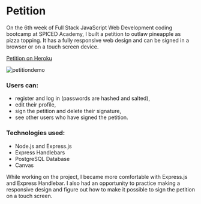 # Petition

On the 6th week of Full Stack JavaScript Web Development coding bootcamp at SPICED Academy, I built a petition to outlaw pineapple as pizza topping. It has a fully responsive web design and can be signed in a browser or on a touch screen device.

[Petition on Heroku](https://pineapplepetition.herokuapp.com/)

![petitiondemo](https://github.com/spicedacademy/horseradish-petition/blob/lina/petitiondemo.gif)

### Users can:

* register and log in (passwords are hashed and salted),
* edit their profile,
* sign the petition and delete their signature,
* see other users who have signed the petition.

### Technologies used:

* Node.js and Express.js
* Express Handlebars
* PostgreSQL Database
* Canvas

While working on the project, I became more comfortable with Express.js and Express Handlebar. I also had an opportunity to practice making a responsive design and figure out how to make it possible to sign the petition on a touch screen.
